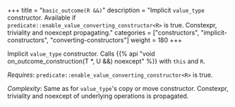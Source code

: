 +++
title = "`basic_outcome(R &&)`"
description = "Implicit `value_type` constructor. Available if `predicate::enable_value_converting_constructor<R>` is true. Constexpr, triviality and noexcept propagating."
categories = ["constructors", "implicit-constructors", "converting-constructors"]
weight = 180
+++

Implicit `value_type` constructor. Calls {{% api "void on_outcome_construction(T *, U &&) noexcept" %}} with `this` and `R`.

*Requires*: `predicate::enable_value_converting_constructor<R>` is true.

*Complexity*: Same as for `value_type`'s copy or move constructor. Constexpr, triviality and noexcept of underlying operations is propagated.
